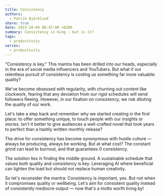 ```yaml
---
title: Consistency
authors:
  - Patrik Björklund
share: true
date: 2023-10-04 06:47:00 +0200
summary: Consistency is king - but is it?
tags:
  - productivity
series:
  - productivity
---
```



"Consistency is key." This mantra has been drilled into our heads, especially in the era of social media influencers and YouTubers. But what if our relentless pursuit of consistency is costing us something far more valuable: quality? 

We've become obsessed with regularity, with churning out content like clockwork, fearing that any deviation from our rigid schedules will send followers fleeing. However, in our fixation on consistency, we risk diluting the quality of our work. 

Let's take a step back and remember why we started creating in the first place: to offer something unique, to touch people with our insights or stories. Isn't it better to give audiences a well-crafted novel that took years to perfect than a hastily written monthly release?

The drive for consistency has become synonymous with hustle culture — always be producing, always be working. But at what cost? The constant grind can lead to burnout, and that guarantees 0 consistency.

The solution lies in finding the middle ground. A sustainable schedule that values both quality and consistency is key. Leveraging AI where beneficial can lighten the load but should not replace human creativity.

So let's reconsider the mantra: Consistency is important, yes. But not when it compromises quality or wellbeing. Let's aim for consistent quality instead of consistently mediocre output — now that's a motto worth living by!